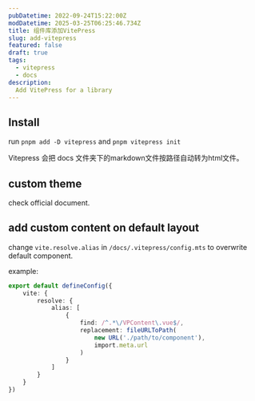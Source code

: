 ```yaml
---
pubDatetime: 2022-09-24T15:22:00Z
modDatetime: 2025-03-25T06:25:46.734Z
title: 组件库添加VitePress
slug: add-vitepress
featured: false
draft: true
tags:
  - vitepress
  - docs
description:
  Add VitePress for a library
---
```


## Install

run `pnpm add -D vitepress` and `pnpm vitepress init`

Vitepress 会把 docs 文件夹下的markdown文件按路径自动转为html文件。

## custom theme

check official document.

## add custom content on default layout

change `vite.resolve.alias` in `/docs/.vitepress/config.mts` to overwrite default component.

example:
```typescript
export default defineConfig({
    vite: {
        resolve: {
            alias: [
                {
                    find: /^.*\/VPContent\.vue$/,
                    replacement: fileURLToPath(
                        new URL('./path/to/component'),
                        import.meta.url
                    )
                }
            ]
        }
    }
})
```
